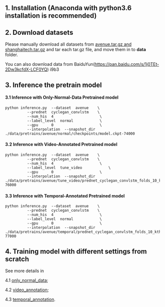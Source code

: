 ## 1. Installation (Anaconda with python3.6 installation is recommended)

## 2. Download datasets
Please manually download all datasets from [avenue.tar.gz and shanghaitech.tar.gz](https://onedrive.live.com/?authkey=%21AMqh2fTSemfrokE&id=3705E349C336415F%215109&cid=3705E349C336415F)
and tar each tar.gz file, and move them in to **data** folder.

You can also download data from BaiduYun(https://pan.baidu.com/s/1j0TEt-2Dw3kcfdX-LCF0YQ)  i9b3 

## 3. Inference the pretrain model

#### 3.1 Inference with Only-Normal-Data Pretrained model
```
python inference.py  --dataset  avenue    \
          --prednet  cyclegan_convlstm    \
          --num_his  4                     \
          --label_level  normal            \
          --gpu      0                     \
          --interpolation  --snapshot_dir  ./data/pretrains/avenue/normal/checkpoints/model.ckpt-74000
```

#### 3.2 Inference with Video-Annotated Pretrained model
```
python inference.py  --dataset  avenue    \
          --prednet  cyclegan_convlstm    \
          --num_his  4                     \
          --label_level  tune_video            \
          --gpu      0                     \
          --interpolation  --snapshot_dir  ./data/pretrains/avenue/tune_video/prednet_cyclegan_convlstm_folds_10_kth_1_/MARGIN_1.0_LAMBDA_1.0/model.ckpt-76000
```


#### 3.3 Inference with Temporal-Annotated Pretrained model
```
python inference.py  --dataset  avenue    \
          --prednet  cyclegan_convlstm    \
          --num_his  4                     \
          --label_level  normal            \
          --gpu      0                     \
          --interpolation  --snapshot_dir  ./data/pretrains/avenue/temporal/prednet_cyclegan_convlstm_folds_10_kth_1_/MARGIN_1.0_LAMBDA_1.0/model.ckpt-77000
```

## 4. Training model with different settings from scratch
See more details in 

4.1 [only_normal_data](./doc/only_normal_data.md);

4.2 [video_annotation](./doc/video_annotation.md);

4.3 [temporal_annotation](./doc/temporal_annotation.md).


